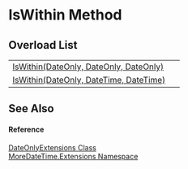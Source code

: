 # IsWithin Method


## Overload List
<table>
<tr>
<td><a href="4828820f-7588-dc04-5eee-0a2855046536">IsWithin(DateOnly, DateOnly, DateOnly)</a></td>
<td> </td></tr>
<tr>
<td><a href="c1255244-3fde-b89d-e290-0432c96d21a9">IsWithin(DateOnly, DateTime, DateTime)</a></td>
<td> </td></tr>
</table>

## See Also


#### Reference
<a href="e6a725f0-b940-6a2e-d587-b2ba979ba75d">DateOnlyExtensions Class</a>  
<a href="3139ad8c-443b-c9bf-71c7-2dc294c1d234">MoreDateTime.Extensions Namespace</a>  
